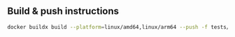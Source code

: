 ## Build & push instructions
```bash
docker buildx build --platform=linux/amd64,linux/arm64 --push -f tests/databases/mysql/client/Dockerfile -t otterize/mysql-integration-test-client:latest .
```